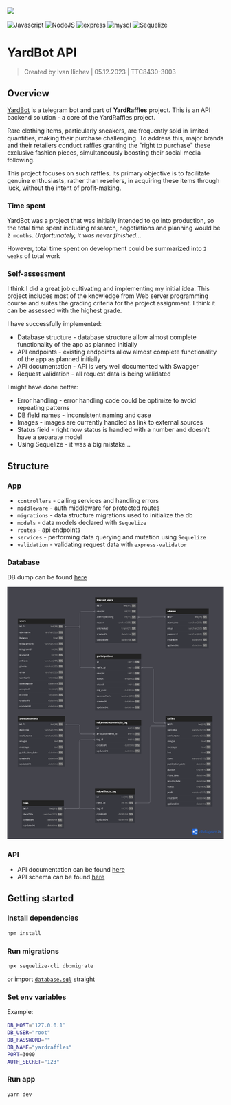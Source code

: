<img src="./public/cover.png">

![Javascript](https://img.shields.io/badge/JavaScript-323330?style=for-the-badge&logo=javascript&logoColor=F7DF1E)
![NodeJS](https://img.shields.io/badge/node.js-6DA55F?style=for-the-badge&logo=node.js&logoColor=white)
![express](https://img.shields.io/badge/express.js-%23404d59.svg?style=for-the-badge&logo=express&logoColor=%2361DAFBe)
![mysql](https://img.shields.io/badge/MySQL-000022?style=for-the-badge&logo=mysql&logoColor=white)
![Sequelize](https://img.shields.io/badge/Sequelize-52B0E7?style=for-the-badge&logo=Sequelize&logoColor=white)

# YardBot API

> Created by Ivan Ilichev | 05.12.2023 | TTC8430-3003

## Overview

[YardBot](https://github.com/steezydev/YardRafflesBot) is a telegram bot and part of **YardRaffles** project. This is an API backend solution - a core of the YardRaffles project.

Rare clothing items, particularly sneakers, are frequently sold in limited quantities, making their purchase challenging. To address this, major brands and their retailers conduct raffles granting the "right to purchase" these exclusive fashion pieces, simultaneously boosting their social media following.

This project focuses on such raffles. Its primary objective is to facilitate genuine enthusiasts, rather than resellers, in acquiring these items through luck, without the intent of profit-making.

### Time spent

YardBot was a project that was initially intended to go into production, so the total time spent including research, negotiations and planning would be `2 months`. _Unfortunately, it was never finished..._

However, total time spent on development could be summarized into `2 weeks` of total work

### Self-assessment

I think I did a great job cultivating and implementing my initial idea. This project includes most of the knowledge from Web server programming course and suites the grading criteria for the project assignment. I think it can be assessed with the highest grade.

I have successfully implemented:

- Database structure - database structure allow almost complete functionality of the app as planned initially
- API endpoints - existing endpoints allow almost complete functionality of the app as planned initially
- API documentation - API is very well documented with Swagger
- Request validation - all request data is being validated

I might have done better:

- Error handling - error handling code could be optimize to avoid repeating patterns
- DB field names - inconsistent naming and case
- Images - images are currently handled as link to external sources
- Status field - right now status is handled with a number and doesn't have a separate model
- Using Sequelize - it was a big mistake...

## Structure

### App

- `controllers` - calling services and handling errors
- `middleware` - auth middleware for protected routes
- `migrations` - data structure migrations used to initialize the db
- `models` - data models declared with `Sequelize`
- `routes` - api endpoints
- `services` - performing data querying and mutation using `Sequelize`
- `validation` - validating request data with `express-validator`

### Database

DB dump can be found [here](/database.sql)

<img src="./public/db.png">

### API

- API documentation can be found [here](https://app.swaggerhub.com/apis-docs/Nuko/YardRaffleBot/1.2.0-eng#/)
- API schema can be found [here](https://app.swaggerhub.com/apis/Nuko/YardRaffleBot/1.2.0-eng)

## Getting started

### Install dependencies

```sh
npm install
```

### Run migrations

```sh
npx sequelize-cli db:migrate
```

or import [`database.sql`](/database.sql) straight

### Set env variables

Example:

```sh
DB_HOST="127.0.0.1"
DB_USER="root"
DB_PASSWORD=""
DB_NAME="yardraffles"
PORT=3000
AUTH_SECRET="123"
```

### Run app

```sh
yarn dev
```
